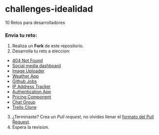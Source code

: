 # challenges-idealidad
10 Retos para desarrolladores 

### Envia tu reto:

1. Realiza un **Fork** de este repositorio.
2. Desarrolla tu reto a eleccion:

 - [404 Not Found](https://devchallenges.io/challenges/wBunSb7FPrIepJZAg0sY)
 - [Social media dashboard](https://www.frontendmentor.io/solutions/social-media-dashboard-gXxCRA95_)
 - [Image Uploader](https://devchallenges.io/challenges/O2iGT9yBd6xZBrOcVirx)
 - [Weather App](https://devchallenges.io/challenges/mM1UIenRhK808W8qmLWv)
 - [Github Jobs](https://devchallenges.io/challenges/TtUjDt19eIHxNQ4n5jps)
 - [IP Address Tracker](https://www.frontendmentor.io/challenges/ip-address-tracker-I8-0yYAH0)
 - [Authentication App](https://devchallenges.io/challenges/N1fvBjQfhlkctmwj1tnw)
 - [Pricing Component](https://www.frontendmentor.io/challenges/pricing-component-with-toggle-8vPwRMIC)
 - [Chat Group](https://devchallenges.io/challenges/UgCqszKR7Q7oqb4kRfI0)
 - [Trello Clone](https://devchallenges.io/challenges/wP0LbGgEeKhpFHUpPpDh)

3. ¿Terminaste? Crea un *Pull request*, no olvides llenar el [formato del Pull Request](./PULL_REQUEST_TEMPLATE.md).
4. Espera la revision.

